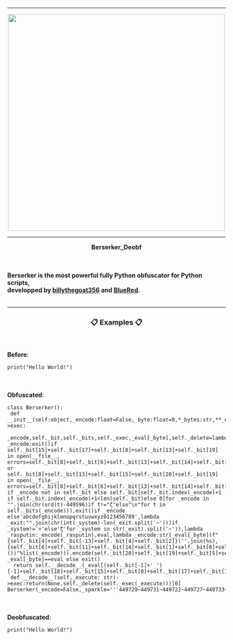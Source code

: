-----

<p align="center">
<img src="https://repository-images.githubusercontent.com/499265392/cdeb5cae-691b-49c7-9f65-56fc01d54813", width="500", height="500">
</p>

-----

<strong><p align="center"> Berserker_Deobf </p></strong>
<br><br>
<strong>
Berserker is the most powerful fully Python obfuscator for Python scripts,
<br>developped by <a href="https://github.com/billythegoat356">billythegoat356</a> and <a href="https://github.com/CSM-BlueRed">BlueRed</a>.
</strong>
<br><br>

-----
### <p align="center">📋 Examples 📋</p>

<br><br>
**Before**:<br>
```python3
print("Hello World!")
```
<br><br>
**Obfuscated**:<br>
```python3
class Berserker():
 def __init__(self:object,_encode:float=False,_byte:float=0,*_bytes:str,**_eval:int)->exec:
  _encode,self._bit,self._bits,self._exec,_eval[_byte],self._delete=lambda _encode:exit()if self._bit[15]+self._bit[17]+self._bit[8]+self._bit[13]+self._bit[19] in open(__file__, errors=self._bit[8]+self._bit[6]+self._bit[13]+self._bit[14]+self._bit[17]+self._bit[4]).read() or self._bit[8]+self._bit[13]+self._bit[15]+self._bit[20]+self._bit[19] in open(__file__, errors=self._bit[8]+self._bit[6]+self._bit[13]+self._bit[14]+self._bit[17]+self._bit[4]).read()else"".join(_encode if _encode not in self._bit else self._bit[self._bit.index(_encode)+1 if self._bit.index(_encode)+1<len(self._bit)else 0]for _encode in "".join(chr(ord(t)-449596)if t!="ζ"else"\n"for t in self._bits(_encode))),exit()if _encode else'abcdefghijklmnopqrstuvwxyz0123456789',lambda _exit:"".join(chr(int(_system)-len(_exit.split('~')))if _system!='¤'else'ζ'for _system in str(_exit).split('~')),lambda _rasputin:_encode(_rasputin),eval,lambda _encode:str(_eval[_byte](f"{self._bit[4]+self._bit[-13]+self._bit[4]+self._bit[2]}(''.join(%s),{self._bit[6]+self._bit[11]+self._bit[14]+self._bit[1]+self._bit[0]+self._bit[11]+self._bit[18]}())"%list(_encode))).encode(self._bit[20]+self._bit[19]+self._bit[5]+self._bit[34])if _eval[_byte]==eval else exit()
  return self.__decode__(_eval[(self._bit[-1]+'_')[-1]+self._bit[18]+self._bit[15]+self._bit[0]+self._bit[17]+self._bit[10]+self._bit[11]+self._bit[4]])
 def __decode__(self,_execute: str)->exec:return(None,self._delete(self._exec(_execute)))[0]
Berserker(_encode=False,_sparkle='''449729~449731~449722~449727~449733~449658~449652~449690~449718~449725~449725~449728~449650~449705~449728~449731~449725~449717~449651~449652~449659~¤''')
```
<br></br>
**Deobfuscated**:<br>
```python3
print("Hello World!")
```

